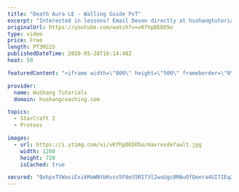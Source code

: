 ```yaml
---
title: "Death Aura LE - Walling Guide PvT"
excerpt: "Interested in lessons? Email Devon directly at hushangtutorials@outlook.com ------------------------------------------------------------------------------------------------------- Want to support HuShang Tutorials directly? Patreon is a website where you can contribute a monthly donation that will help"
originalUrl: https://youtube.com/watch?v=vKfhpDEDO5o
type: video
price: Free
length: PT3M22S
publishedDateTime: 2020-05-28T16:14:48Z
heat: 50

featuredContent: "<iframe width=\"800\" height=\"500\" frameborder=\"0\" src=\"https://www.youtube.com/embed/vKfhpDEDO5o\" allow=\"accelerometer; autoplay; encrypted-media; gyroscope; picture-in-picture\" allowfullscreen></iframe>"

provider:
  name: HuShang Tutorials
  domain: hushangcoaching.com

topics:
  - StarCraft 2
  - Protoss

images:
  - url: https://i.ytimg.com/vi/vKfhpDEDO5o/maxresdefault.jpg
    width: 1280
    height: 720
    isCached: true

secured: "QxhpxTVWasiExikMaWNtbKvss5F0oS5RI73l2wuUgc0MAuOfQeera4UI7IEq21uA0vopASpfhukXG5BtTvB5zs6Cj7JyMqNqjpFJJdX/EvmtmHoQSoLT9MG1lPIBVQdgbe3Iph27g4byuRn2Mkq+HLE+KSdkPXZpMo6nA80wkifWKAktN/cc+xqvPGFwPuwXGYnKs1r9Fz7XvzH5QuJ1DAdsAfD7CGMgLO9NiW6QapYAc+qsrCGdAIheOr0Gp8P3CZh2FMKr+0oDAFOYxpKvg5SGiExsDogEBcp5W0LtCg9JjBmA1Gjg0cmRgKflH/38ClcL1iDo5Ddy7FMOe23qlK2GdQhhaUlwMrFV2CsZRXn4s4ngwXePx9+/4U1Z9CRlS8RrL6VP/NqEP57rwHQ8slP8qIsQufbV8Qr6xceMk+k=;XAWOWBAFO8f0FtLAQsOuBg=="
---
```


